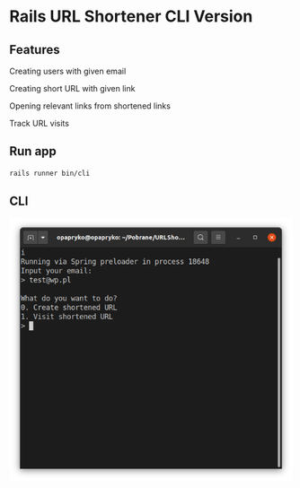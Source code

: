 # Rails URL Shortener CLI Version

## Features

Creating users with given email

Creating short URL with given link

Opening relevant links from shortened links

Track URL visits

## Run app
```bash
rails runner bin/cli
```

## CLI
![preview](preview.png)